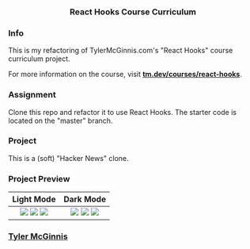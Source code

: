<h3 align="center">React Hooks Course Curriculum</h3>

### Info

This is my refactoring of TylerMcGinnis.com's "React Hooks" course curriculum project.

For more information on the course, visit **[tm.dev/courses/react-hooks](https://tm.dev/courses/react-hooks/)**.

### Assignment

Clone this repo and refactor it to use React Hooks. The starter code is located on the "master" branch.

### Project

This is a (soft) "Hacker News" clone.

### Project Preview

|                                                                                                                                                         Light Mode                                                                                                                                                         |                                                                                                                                                         Dark Mode                                                                                                                                                          |
| :------------------------------------------------------------------------------------------------------------------------------------------------------------------------------------------------------------------------------------------------------------------------------------------------------------------------: | :------------------------------------------------------------------------------------------------------------------------------------------------------------------------------------------------------------------------------------------------------------------------------------------------------------------------: |
| ![](https://user-images.githubusercontent.com/2933430/55523754-c1775200-5647-11e9-9394-387cd49a012c.png) ![](https://user-images.githubusercontent.com/2933430/55523752-c0debb80-5647-11e9-91e0-cd2dd38b3255.png) ![](https://user-images.githubusercontent.com/2933430/55523749-c0debb80-5647-11e9-9575-80262d951938.png) | ![](https://user-images.githubusercontent.com/2933430/55523751-c0debb80-5647-11e9-865e-fc829b2566f8.png) ![](https://user-images.githubusercontent.com/2933430/55523753-c1775200-5647-11e9-8230-db5ea02e7333.png) ![](https://user-images.githubusercontent.com/2933430/55523750-c0debb80-5647-11e9-835b-79530775d1b9.png) |

### [Tyler McGinnis](https://twitter.com/tylermcginnis)
